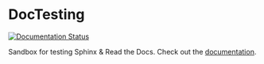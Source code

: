 # DocTesting
[![Documentation Status](https://readthedocs.org/projects/doctestingha/badge/?version=latest)](https://doctestingha.readthedocs.io/en/latest/?badge=latest)

Sandbox for testing Sphinx &amp; Read the Docs. Check out the [documentation](https://doctestingha.readthedocs.io/en/latest/).
